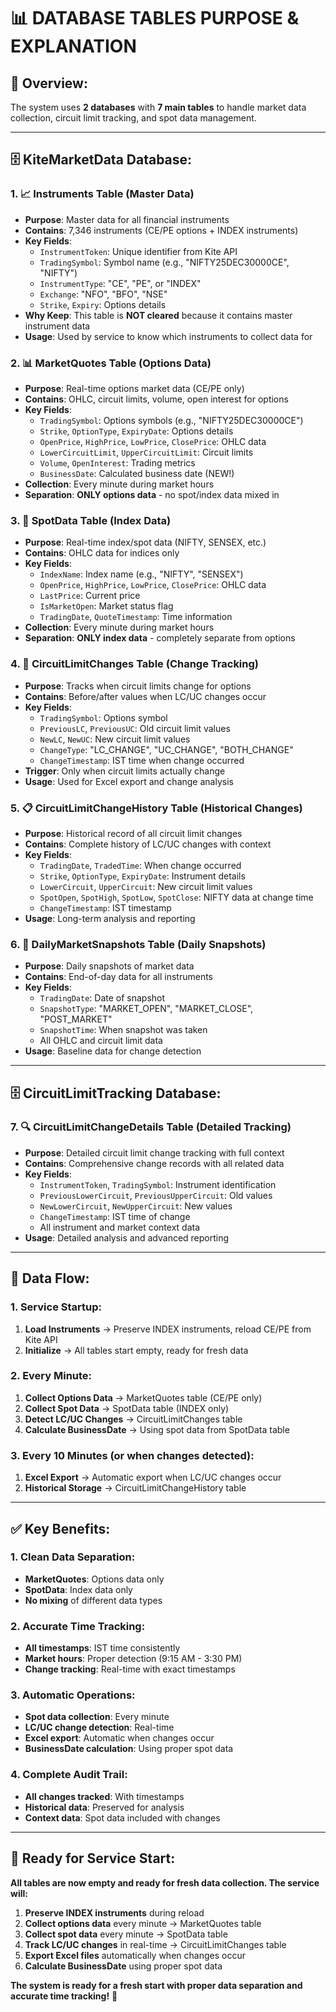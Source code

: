 # 📊 **DATABASE TABLES PURPOSE & EXPLANATION**

## 🎯 **Overview:**
The system uses **2 databases** with **7 main tables** to handle market data collection, circuit limit tracking, and spot data management.

---

## 🗄️ **KiteMarketData Database:**

### **1. 📈 Instruments Table (Master Data)**
- **Purpose**: Master data for all financial instruments
- **Contains**: 7,346 instruments (CE/PE options + INDEX instruments)
- **Key Fields**: 
  - `InstrumentToken`: Unique identifier from Kite API
  - `TradingSymbol`: Symbol name (e.g., "NIFTY25DEC30000CE", "NIFTY")
  - `InstrumentType`: "CE", "PE", or "INDEX"
  - `Exchange`: "NFO", "BFO", "NSE"
  - `Strike`, `Expiry`: Options details
- **Why Keep**: This table is **NOT cleared** because it contains master instrument data
- **Usage**: Used by service to know which instruments to collect data for

### **2. 📊 MarketQuotes Table (Options Data)**
- **Purpose**: Real-time options market data (CE/PE only)
- **Contains**: OHLC, circuit limits, volume, open interest for options
- **Key Fields**:
  - `TradingSymbol`: Options symbols (e.g., "NIFTY25DEC30000CE")
  - `Strike`, `OptionType`, `ExpiryDate`: Options details
  - `OpenPrice`, `HighPrice`, `LowPrice`, `ClosePrice`: OHLC data
  - `LowerCircuitLimit`, `UpperCircuitLimit`: Circuit limits
  - `Volume`, `OpenInterest`: Trading metrics
  - `BusinessDate`: Calculated business date (NEW!)
- **Collection**: Every minute during market hours
- **Separation**: **ONLY options data** - no spot/index data mixed in

### **3. 🎯 SpotData Table (Index Data)**
- **Purpose**: Real-time index/spot data (NIFTY, SENSEX, etc.)
- **Contains**: OHLC data for indices only
- **Key Fields**:
  - `IndexName`: Index name (e.g., "NIFTY", "SENSEX")
  - `OpenPrice`, `HighPrice`, `LowPrice`, `ClosePrice`: OHLC data
  - `LastPrice`: Current price
  - `IsMarketOpen`: Market status flag
  - `TradingDate`, `QuoteTimestamp`: Time information
- **Collection**: Every minute during market hours
- **Separation**: **ONLY index data** - completely separate from options

### **4. 🔄 CircuitLimitChanges Table (Change Tracking)**
- **Purpose**: Tracks when circuit limits change for options
- **Contains**: Before/after values when LC/UC changes occur
- **Key Fields**:
  - `TradingSymbol`: Options symbol
  - `PreviousLC`, `PreviousUC`: Old circuit limit values
  - `NewLC`, `NewUC`: New circuit limit values
  - `ChangeType`: "LC_CHANGE", "UC_CHANGE", "BOTH_CHANGE"
  - `ChangeTimestamp`: IST time when change occurred
- **Trigger**: Only when circuit limits actually change
- **Usage**: Used for Excel export and change analysis

### **5. 📋 CircuitLimitChangeHistory Table (Historical Changes)**
- **Purpose**: Historical record of all circuit limit changes
- **Contains**: Complete history of LC/UC changes with context
- **Key Fields**:
  - `TradingDate`, `TradedTime`: When change occurred
  - `Strike`, `OptionType`, `ExpiryDate`: Instrument details
  - `LowerCircuit`, `UpperCircuit`: New circuit limit values
  - `SpotOpen`, `SpotHigh`, `SpotLow`, `SpotClose`: NIFTY data at change time
  - `ChangeTimestamp`: IST timestamp
- **Usage**: Long-term analysis and reporting

### **6. 📸 DailyMarketSnapshots Table (Daily Snapshots)**
- **Purpose**: Daily snapshots of market data
- **Contains**: End-of-day data for all instruments
- **Key Fields**:
  - `TradingDate`: Date of snapshot
  - `SnapshotType`: "MARKET_OPEN", "MARKET_CLOSE", "POST_MARKET"
  - `SnapshotTime`: When snapshot was taken
  - All OHLC and circuit limit data
- **Usage**: Baseline data for change detection

---

## 🗄️ **CircuitLimitTracking Database:**

### **7. 🔍 CircuitLimitChangeDetails Table (Detailed Tracking)**
- **Purpose**: Detailed circuit limit change tracking with full context
- **Contains**: Comprehensive change records with all related data
- **Key Fields**:
  - `InstrumentToken`, `TradingSymbol`: Instrument identification
  - `PreviousLowerCircuit`, `PreviousUpperCircuit`: Old values
  - `NewLowerCircuit`, `NewUpperCircuit`: New values
  - `ChangeTimestamp`: IST time of change
  - All instrument and market context data
- **Usage**: Detailed analysis and advanced reporting

---

## 🔄 **Data Flow:**

### **1. Service Startup:**
1. **Load Instruments** → Preserve INDEX instruments, reload CE/PE from Kite API
2. **Initialize** → All tables start empty, ready for fresh data

### **2. Every Minute:**
1. **Collect Options Data** → MarketQuotes table (CE/PE only)
2. **Collect Spot Data** → SpotData table (INDEX only)
3. **Detect LC/UC Changes** → CircuitLimitChanges table
4. **Calculate BusinessDate** → Using spot data from SpotData table

### **3. Every 10 Minutes (or when changes detected):**
1. **Excel Export** → Automatic export when LC/UC changes occur
2. **Historical Storage** → CircuitLimitChangeHistory table

---

## ✅ **Key Benefits:**

### **1. Clean Data Separation:**
- **MarketQuotes**: Options data only
- **SpotData**: Index data only
- **No mixing** of different data types

### **2. Accurate Time Tracking:**
- **All timestamps**: IST time consistently
- **Market hours**: Proper detection (9:15 AM - 3:30 PM)
- **Change tracking**: Real-time with exact timestamps

### **3. Automatic Operations:**
- **Spot data collection**: Every minute
- **LC/UC change detection**: Real-time
- **Excel export**: Automatic when changes occur
- **BusinessDate calculation**: Using proper spot data

### **4. Complete Audit Trail:**
- **All changes tracked**: With timestamps
- **Historical data**: Preserved for analysis
- **Context data**: Spot data included with changes

---

## 🎯 **Ready for Service Start:**

**All tables are now empty and ready for fresh data collection. The service will:**
1. **Preserve INDEX instruments** during reload
2. **Collect options data** every minute → MarketQuotes table
3. **Collect spot data** every minute → SpotData table
4. **Track LC/UC changes** in real-time → CircuitLimitChanges table
5. **Export Excel files** automatically when changes occur
6. **Calculate BusinessDate** using proper spot data

**The system is ready for a fresh start with proper data separation and accurate time tracking!** 🚀




